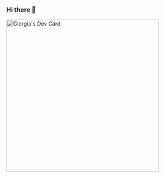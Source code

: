 ### Hi there 👋
<a href="https://app.daily.dev/giorgiajs"><img src="https://api.daily.dev/devcards/fd74526f930d4d22b0c8618a540a6414.png?r=44l" width="400" alt="Giorgia's Dev Card"/></a>

<!--
**giorgiabosello/giorgiabosello** is a ✨ _special_ ✨ repository because its `README.md` (this file) appears on your GitHub profile.

Here are some ideas to get you started:

- 🔭 I’m currently working on ...
- 🌱 I’m currently learning ...
- 👯 I’m looking to collaborate on ...
- 🤔 I’m looking for help with ...
- 💬 Ask me about ...
- 📫 How to reach me: ...
- 😄 Pronouns: ...
- ⚡ Fun fact: ...
-->
